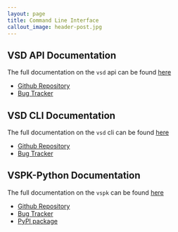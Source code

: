 ```yaml
---
layout: page
title: Command Line Interface
callout_image: header-post.jpg
---
```


## VSD API Documentation

The full documentation on the `vsd` api can be found [here]({{site.baseurl}}/vsd-api-documentation)

 - [Github Repository](https://github.com/nuagenetworks/vsd-api-documentation)
 - [Bug Tracker](https://github.com/nuagenetworks/vsd-api-documentation/issues)

## VSD CLI Documentation

The full documentation on the `vsd` cli can be found [here]({{site.baseurl}}/vsdcli)

 - [Github Repository](https://github.com/nuagenetworks/vsdcli)
 - [Bug Tracker](https://github.com/nuagenetworks/vsdcli/issues)

## VSPK-Python Documentation

The full documentation on the `vspk` can be found [here]({{site.baseurl}}/vspkdoc/html/index.html)

 - [Github Repository](https://github.com/nuagenetworks/vspk-python)
 - [Bug Tracker](https://github.com/nuagenetworks/vspk-python/issues)
 - [PyPI package](https://pypi.python.org/pypi/vspk/)
